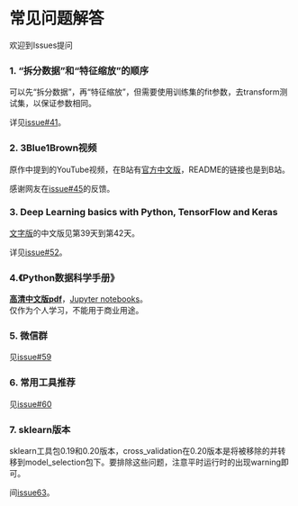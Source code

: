 
# 常见问题解答
欢迎到Issues提问
 
### 1. “拆分数据”和“特征缩放”的顺序
可以先“拆分数据”，再“特征缩放”，但需要使用训练集的fit参数，去transform测试集，以保证参数相同。

详见[issue#41](https://github.com/MachineLearning100/100-Days-Of-ML-Code/issues/41)。

### 2. 3Blue1Brown视频
原作中提到的YouTube视频，在B站有[官方中文版](https://space.bilibili.com/88461692/#/)，README的链接也是到B站。
 
感谢网友在[issue#45](https://github.com/MachineLearning100/100-Days-Of-ML-Code/issues/45)的反馈。

### 3. Deep Learning basics with Python, TensorFlow and Keras
[文字版](https://pythonprogramming.net/introduction-deep-learning-python-tensorflow-keras/)的中文版见第39天到第42天。

详见[issue#52](https://github.com/MachineLearning100/100-Days-Of-ML-Code/issues/52)。

### 4.《Python数据科学手册》
**[高清中文版pdf](https://github.com/MachineLearning100/100-Days-Of-ML-Code/blob/master/Other%20Docs/Python%E6%95%B0%E6%8D%AE%E7%A7%91%E5%AD%A6%E6%89%8B%E5%86%8C.zip)**，[Jupyter notebooks](https://github.com/jakevdp/PythonDataScienceHandbook)。
<br>仅作为个人学习，不能用于商业用途。

### 5. 微信群
见[issue#59](https://github.com/MachineLearning100/100-Days-Of-ML-Code/issues/59)

### 6. 常用工具推荐
见[issue#60](https://github.com/MLEveryday/100-Days-Of-ML-Code/issues/60)

### 7. sklearn版本
sklearn工具包0.19和0.20版本，cross_validation在0.20版本是将被移除的并转移到model_selection包下。要排除这些问题，注意平时运行时的出现warning即可。

间[issue63](https://github.com/MLEveryday/100-Days-Of-ML-Code/issues/63)。
